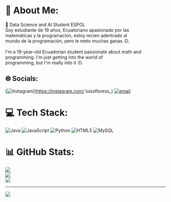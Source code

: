 # 💫 About Me:
🔭 Data Science and AI Student ESPOL<br>Soy estudiante de 19 años, Ecuatoriano apasionado por las <br>matemáticas y la programación, estoy recien adentrado al <br>mundo de la programación, pero le meto muchas ganas :D.<br><br>I'm a 19-year-old Ecuadorian student passionate about math and <br>programming. I'm just getting into the world of <br>programming, but I'm really into it :D.


## 🌐 Socials:
[![Instagram](https://img.shields.io/badge/Instagram-%23E4405F.svg?logo=Instagram&logoColor=white)](https://instagram.com/ luissfloress_) [![email](https://img.shields.io/badge/Email-D14836?logo=gmail&logoColor=white)](mailto:luis.floresf2006@gmail.com) 

# 💻 Tech Stack:
![Java](https://img.shields.io/badge/java-%23ED8B00.svg?style=for-the-badge&logo=openjdk&logoColor=white) ![JavaScript](https://img.shields.io/badge/javascript-%23323330.svg?style=for-the-badge&logo=javascript&logoColor=%23F7DF1E) ![Python](https://img.shields.io/badge/python-3670A0?style=for-the-badge&logo=python&logoColor=ffdd54) ![HTML5](https://img.shields.io/badge/html5-%23E34F26.svg?style=for-the-badge&logo=html5&logoColor=white) ![MySQL](https://img.shields.io/badge/mysql-4479A1.svg?style=for-the-badge&logo=mysql&logoColor=white)
# 📊 GitHub Stats:
![](https://github-readme-stats.vercel.app/api?username=Luisssfva&theme=dark&hide_border=false&include_all_commits=true&count_private=false)<br/>
![](https://nirzak-streak-stats.vercel.app/?user=Luisssfva&theme=dark&hide_border=false)<br/>
![](https://github-readme-stats.vercel.app/api/top-langs/?username=Luisssfva&theme=dark&hide_border=false&include_all_commits=true&count_private=false&layout=compact)

---
[![](https://visitcount.itsvg.in/api?id=Luisssfva&icon=0&color=0)](https://visitcount.itsvg.in)

<!-- Proudly created with GPRM ( https://gprm.itsvg.in ) -->
